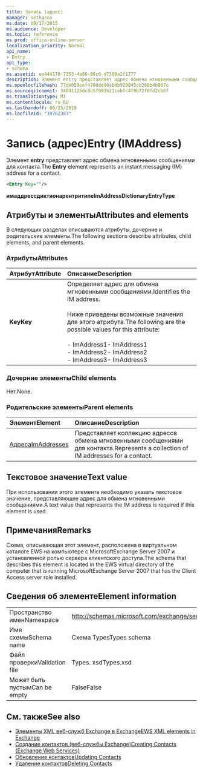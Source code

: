 ```yaml
---
title: Запись (адрес)
manager: sethgros
ms.date: 09/17/2015
ms.audience: Developer
ms.topic: reference
ms.prod: office-online-server
localization_priority: Normal
api_name:
- Entry
api_type:
- schema
ms.assetid: ee444170-7353-4e86-86c6-d7300a2f1777
description: Элемент entry представляет адрес обмена мгновенными сообщениями для контакта.
ms.openlocfilehash: 77de059cef470dde90ab0b929845cb260b4b867c
ms.sourcegitcommit: 34041125dc8c5f993b21cebfc4f8b72f0fd2cb6f
ms.translationtype: MT
ms.contentlocale: ru-RU
ms.lasthandoff: 06/25/2018
ms.locfileid: "19762383"
---
```

# <a name="entry-imaddress"></a><span data-ttu-id="cd894-103">Запись (адрес)</span><span class="sxs-lookup"><span data-stu-id="cd894-103">Entry (IMAddress)</span></span>

<span data-ttu-id="cd894-104">Элемент **entry** представляет адрес обмена мгновенными сообщениями для контакта.</span><span class="sxs-lookup"><span data-stu-id="cd894-104">The **Entry** element represents an instant messaging (IM) address for a contact.</span></span> 
  
```xml
<Entry Key=""/>
```

 <span data-ttu-id="cd894-105">**имаддрессдиктионарентритипе**</span><span class="sxs-lookup"><span data-stu-id="cd894-105">**ImAddressDictionaryEntryType**</span></span>
## <a name="attributes-and-elements"></a><span data-ttu-id="cd894-106">Атрибуты и элементы</span><span class="sxs-lookup"><span data-stu-id="cd894-106">Attributes and elements</span></span>

<span data-ttu-id="cd894-107">В следующих разделах описываются атрибуты, дочерние и родительские элементы.</span><span class="sxs-lookup"><span data-stu-id="cd894-107">The following sections describe attributes, child elements, and parent elements.</span></span>
  
### <a name="attributes"></a><span data-ttu-id="cd894-108">Атрибуты</span><span class="sxs-lookup"><span data-stu-id="cd894-108">Attributes</span></span>

|<span data-ttu-id="cd894-109">**Атрибут**</span><span class="sxs-lookup"><span data-stu-id="cd894-109">**Attribute**</span></span>|<span data-ttu-id="cd894-110">**Описание**</span><span class="sxs-lookup"><span data-stu-id="cd894-110">**Description**</span></span>|
|:-----|:-----|
|<span data-ttu-id="cd894-111">**Key**</span><span class="sxs-lookup"><span data-stu-id="cd894-111">**Key**</span></span> <br/> | <span data-ttu-id="cd894-112">Определяет адрес для обмена мгновенными сообщениями.</span><span class="sxs-lookup"><span data-stu-id="cd894-112">Identifies the IM address.</span></span><br/><br/><span data-ttu-id="cd894-113">Ниже приведены возможные значения для этого атрибута.</span><span class="sxs-lookup"><span data-stu-id="cd894-113">The following are the possible values for this attribute:</span></span><br/><br/><span data-ttu-id="cd894-114">- ImAddress1</span><span class="sxs-lookup"><span data-stu-id="cd894-114">-  ImAddress1</span></span>  <br/><span data-ttu-id="cd894-115">- ImAddress2</span><span class="sxs-lookup"><span data-stu-id="cd894-115">-  ImAddress2</span></span>  <br/><span data-ttu-id="cd894-116">- ImAddress3</span><span class="sxs-lookup"><span data-stu-id="cd894-116">-  ImAddress3</span></span>  <br/> |
   
### <a name="child-elements"></a><span data-ttu-id="cd894-117">Дочерние элементы</span><span class="sxs-lookup"><span data-stu-id="cd894-117">Child elements</span></span>

<span data-ttu-id="cd894-118">Нет.</span><span class="sxs-lookup"><span data-stu-id="cd894-118">None.</span></span>
  
### <a name="parent-elements"></a><span data-ttu-id="cd894-119">Родительские элементы</span><span class="sxs-lookup"><span data-stu-id="cd894-119">Parent elements</span></span>

|<span data-ttu-id="cd894-120">**Элемент**</span><span class="sxs-lookup"><span data-stu-id="cd894-120">**Element**</span></span>|<span data-ttu-id="cd894-121">**Описание**</span><span class="sxs-lookup"><span data-stu-id="cd894-121">**Description**</span></span>|
|:-----|:-----|
|[<span data-ttu-id="cd894-122">Адреса</span><span class="sxs-lookup"><span data-stu-id="cd894-122">ImAddresses</span></span>](imaddresses.md) <br/> |<span data-ttu-id="cd894-123">Представляет коллекцию адресов обмена мгновенными сообщениями для контакта.</span><span class="sxs-lookup"><span data-stu-id="cd894-123">Represents a collection of IM addresses for a contact.</span></span>  <br/> |
   
## <a name="text-value"></a><span data-ttu-id="cd894-124">Текстовое значение</span><span class="sxs-lookup"><span data-stu-id="cd894-124">Text value</span></span>

<span data-ttu-id="cd894-125">При использовании этого элемента необходимо указать текстовое значение, представляющее адрес для обмена мгновенными сообщениями.</span><span class="sxs-lookup"><span data-stu-id="cd894-125">A text value that represents the IM address is required if this element is used.</span></span>
  
## <a name="remarks"></a><span data-ttu-id="cd894-126">Примечания</span><span class="sxs-lookup"><span data-stu-id="cd894-126">Remarks</span></span>

<span data-ttu-id="cd894-127">Схема, описывающая этот элемент, расположена в виртуальном каталоге EWS на компьютере с MicrosoftExchange Server 2007 и установленной ролью сервера клиентского доступа.</span><span class="sxs-lookup"><span data-stu-id="cd894-127">The schema that describes this element is located in the EWS virtual directory of the computer that is running MicrosoftExchange Server 2007 that has the Client Access server role installed.</span></span>
  
## <a name="element-information"></a><span data-ttu-id="cd894-128">Сведения об элементе</span><span class="sxs-lookup"><span data-stu-id="cd894-128">Element information</span></span>

|||
|:-----|:-----|
|<span data-ttu-id="cd894-129">Пространство имен</span><span class="sxs-lookup"><span data-stu-id="cd894-129">Namespace</span></span>  <br/> |http://schemas.microsoft.com/exchange/services/2006/types  <br/> |
|<span data-ttu-id="cd894-130">Имя схемы</span><span class="sxs-lookup"><span data-stu-id="cd894-130">Schema name</span></span>  <br/> |<span data-ttu-id="cd894-131">Схема Types</span><span class="sxs-lookup"><span data-stu-id="cd894-131">Types schema</span></span>  <br/> |
|<span data-ttu-id="cd894-132">Файл проверки</span><span class="sxs-lookup"><span data-stu-id="cd894-132">Validation file</span></span>  <br/> |<span data-ttu-id="cd894-133">Types. xsd</span><span class="sxs-lookup"><span data-stu-id="cd894-133">Types.xsd</span></span>  <br/> |
|<span data-ttu-id="cd894-134">Может быть пустым</span><span class="sxs-lookup"><span data-stu-id="cd894-134">Can be empty</span></span>  <br/> |<span data-ttu-id="cd894-135">False</span><span class="sxs-lookup"><span data-stu-id="cd894-135">False</span></span>  <br/> |
   
## <a name="see-also"></a><span data-ttu-id="cd894-136">См. также</span><span class="sxs-lookup"><span data-stu-id="cd894-136">See also</span></span>

- [<span data-ttu-id="cd894-137">Элементы XML веб-служб Exchange в Exchange</span><span class="sxs-lookup"><span data-stu-id="cd894-137">EWS XML elements in Exchange</span></span>](ews-xml-elements-in-exchange.md)
- [<span data-ttu-id="cd894-138">Создание контактов (веб-службы Exchange)</span><span class="sxs-lookup"><span data-stu-id="cd894-138">Creating Contacts (Exchange Web Services)</span></span>](http://msdn.microsoft.com/library/4845917e-70d1-481c-bbd7-011ec6571789%28Office.15%29.aspx)  
- [<span data-ttu-id="cd894-139">Обновление контактов</span><span class="sxs-lookup"><span data-stu-id="cd894-139">Updating Contacts</span></span>](http://msdn.microsoft.com/library/9a865953-b94a-4229-b632-2dee433314be%28Office.15%29.aspx)  
- [<span data-ttu-id="cd894-140">Удаление контактов</span><span class="sxs-lookup"><span data-stu-id="cd894-140">Deleting Contacts</span></span>](http://msdn.microsoft.com/library/fcc3dc84-cd3e-455e-a1a7-ae6921c9b588%28Office.15%29.aspx)

